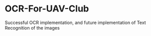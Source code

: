 # OCR-For-UAV-Club
Successful OCR implementation, and future implementation of Text Recognition of the images
